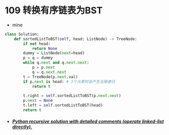 # 109 转换有序链表为BST



* mine

```python
class Solution:
    def sortedListToBST(self, head: ListNode) -> TreeNode:
        if not head:
            return None
        dummy = ListNode(next=head)
        p = q = dummy
        while q.next and q.next.next:
            p = p.next
            q = q.next.next
        t = TreeNode(p.next.val)
        if p.next is head: # 1个元素时会产生无限递归
            return t
        
        t.right = self.sortedListToBST(p.next.next)
        p.next = None
        t.left = self.sortedListToBST(head)
        return t
```



* ##### [Python recursive solution with detailed comments (operate linked-list directly).](https://leetcode.com/problems/convert-sorted-list-to-binary-search-tree/discuss/35474/Python-recursive-solution-with-detailed-comments-(operate-linked-list-directly).)